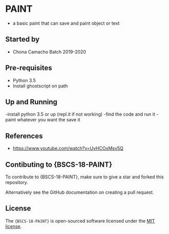 # PAINT
- a basic paint that can save and paint object or text

## Started by
- Chona Camacho Batch 2019-2020

## Pre-requisites
- Python 3.5
- Install ghostscript on path

## Up and Running
-install python 3.5 or up (repl.it if not working)
-find the code and run it
-paint whatever you want the save it
## References
- https://www.youtube.com/watch?v=UvHCOxMsv5Q

## Contibuting to {BSCS-18-PAINT}
To contribute to {BSCS-18-PAINT}, make sure to give a star and forked this repository.

Alternatively see the GitHub documentation on creating a pull request.

## License
The `{BSCS-18-PAINT}` is open-sourced software licensed under the [MIT license](http://opensource.org/licenses/MIT).

